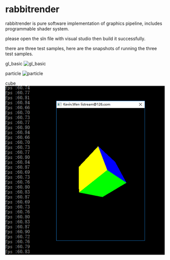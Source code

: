 # rabbitrender
rabbitrender is pure software implementation of graphics pipeline, includes programmable shader system.

please open the sln file with visual studio then build it successfully.

there are three test samples, here are the snapshots of running the three test samples.

gl_basic
![gl_basic](https://github.com/wenxiaoming/rabbitrender/blob/master/screenshots/gl_basic.png)

particle
![particle](https://github.com/wenxiaoming/rabbitrender/blob/master/screenshots/particle.png)

cube
![cube](https://github.com/wenxiaoming/rabbitrender/blob/master/screenshots/cube.png)
